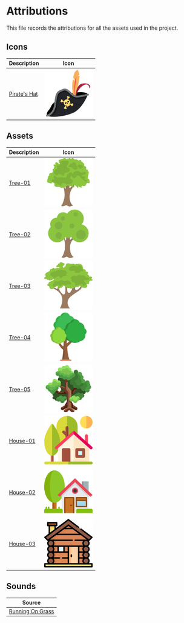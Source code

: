 # Attributions

This file records the attributions for all the assets used in the project.

## Icons
| Description | Icon |
| ---- | ---- |
| [Pirate's Hat](https://www.flaticon.com/free-icon/pirate-hat_9342149) | <img src="./images/pirate-hat.png" width="128"> |

## Assets
| Description | Icon |
| ---- | ---- |
| [Tree-01](https://www.flaticon.com/free-icon/tree_740936) | <img src="./images/static/tree-01.png" width="128"> |
| [Tree-02](https://www.flaticon.com/free-icon/tree_740935) | <img src="./images/static/tree-02.png" width="128"> |
| [Tree-03](https://www.flaticon.com/free-icon/tree_740934) | <img src="./images/static/tree-03.png" width="128"> |
| [Tree-04](https://www.flaticon.com/free-icon/tree_685025) | <img src="./images/static/tree-04.png" width="128"> |
| [Tree-05](https://www.flaticon.com/free-icon/tree_740934) | <img src="./images/static/tree-05.png" width="128"> |
| [House-01](https://www.flaticon.com/free-icon/house_2163350) | <img src="./images/static/house-01.png" width="128"> |
| [House-02](https://www.flaticon.com/free-icon/house_619034) | <img src="./images/static/house-02.png" width="128"> |
| [House-03](https://www.flaticon.com/free-icon/cabin_4614476) | <img src="./images/static/house-03.png" width="128"> |




## Sounds
| Source |
| ---- |
| [Running On Grass](https://pixabay.com/sound-effects/running-on-grass-26845/) |



<!-- https://szadiart.itch.io/rpg-main-character -->